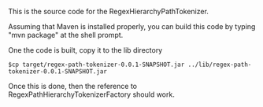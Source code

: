 This is the source code for the RegexHierarchyPathTokenizer.

Assuming that Maven is installed properly, you can build this code by
typing "mvn package" at the shell prompt.

One the code is built, copy it to the lib directory

    $cp target/regex-path-tokenizer-0.0.1-SNAPSHOT.jar ../lib/regex-path-tokenizer-0.0.1-SNAPSHOT.jar

Once this is done, then the reference to
RegexPathHierarchyTokenizerFactory should work.

